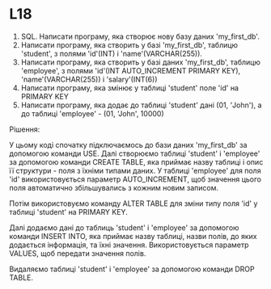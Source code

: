 # L18
1) SQL. Написати програму, яка створює нову базу даних 'my_first_db'.
2) Написати програму, яка створить у базі 'my_first_db', таблицю 'student', з полями 'id'(INT) і 'name'(VARCHAR(255)).
3) Написати програму, яка створить у базі даних 'my_first_db', таблицю 'employee', з полями 'id'(INT AUTO_INCREMENT PRIMARY KEY), 'name'(VARCHAR(255)) і 'salary'(INT(6))
4) Написати програму, яка змінює у таблиці 'student' поле 'id' на PRIMARY KEY
5) Написати програму, яка додає до таблиці 'student' дані (01, 'John'), а до таблиці 'employee' - (01, 'John', 10000)


Рішення:

У цьому коді спочатку підключаємось до бази даних 'my_first_db' за допомогою команди USE. 
Далі створюємо таблиці 'student' і 'employee' за допомогою команди CREATE TABLE, яка приймає назву таблиці і опис її структури - поля з їхніми типами даних. 
У таблиці 'employee' для поля 'id' використовується параметр AUTO_INCREMENT, щоб значення цього поля автоматично збільшувались з кожним новим записом.

Потім використовуємо команду ALTER TABLE для зміни типу поля 'id' у таблиці 'student' на PRIMARY KEY.

Далі додаємо дані до таблиць 'student' і 'employee' за допомогою команди INSERT INTO, яка приймає назву таблиці, назви полів, до яких додається інформація, та їхні значення. 
Використовується параметр VALUES, щоб передати значення полів.

Видаляємо таблиці 'student' і 'employee' за допомогою команди DROP TABLE.
